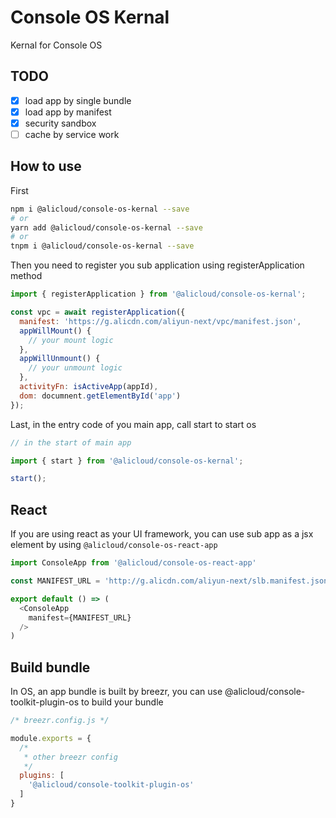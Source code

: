 # Console OS Kernal

Kernal for Console OS

## TODO

- [x] load app by single bundle
- [x] load app by manifest
- [x] security sandbox
- [ ] cache by service work

## How to use

First 
```bash
npm i @alicloud/console-os-kernal --save
# or
yarn add @alicloud/console-os-kernal --save
# or
tnpm i @alicloud/console-os-kernal --save
```

Then you need to register you sub application using registerApplication method

```javascript
import { registerApplication } from '@alicloud/console-os-kernal';

const vpc = await registerApplication({
  manifest: 'https://g.alicdn.com/aliyun-next/vpc/manifest.json',
  appWillMount() {
    // your mount logic
  },
  appWillUnmount() {
    // your unmount logic
  },
  activityFn: isActiveApp(appId),
  dom: documnent.getElementById('app')
});
```

Last, in the entry code of you main app, call start to start os

```javascript
// in the start of main app

import { start } from '@alicloud/console-os-kernal';

start();
```

## React

If you are using react as your UI framework, you can use sub app as a jsx element by using ```@alicloud/console-os-react-app```

```javascript
import ConsoleApp from '@alicloud/console-os-react-app'

const MANIFEST_URL = 'http://g.alicdn.com/aliyun-next/slb.manifest.json'

export default () => (
  <ConsoleApp
    manifest={MANIFEST_URL}
  />
)
```


## Build bundle

In OS, an app bundle is built by breezr, you can use @alicloud/console-toolkit-plugin-os to build your bundle

```javascript
/* breezr.config.js */

module.exports = {
  /*
   * other breezr config
   */
  plugins: [
    '@alicloud/console-toolkit-plugin-os'
  ]
}

```